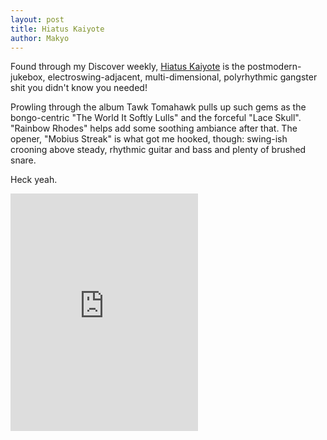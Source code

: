 ```yaml
---
layout: post
title: Hiatus Kaiyote
author: Makyo
---
```


Found through my Discover weekly, [Hiatus Kaiyote](https://hiatuskaiyote.com/) is the postmodern-jukebox, electroswing-adjacent, multi-dimensional, polyrhythmic gangster shit you didn't know you needed!

Prowling through the album Tawk Tomahawk pulls up such gems as the bongo-centric "The World It Softly Lulls" and the forceful "Lace Skull". "Rainbow Rhodes" helps add some soothing ambiance after that. The opener, "Mobius Streak" is what got me hooked, though: swing-ish crooning above steady, rhythmic guitar and bass and plenty of brushed snare.

Heck yeah.

<iframe src="https://embed.spotify.com/?uri=spotify%3Aalbum%3A54UDcBALhfyaQ67fsSZrkQ" width="300" height="380" frameborder="0" allowtransparency="true"></iframe>
